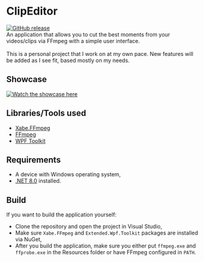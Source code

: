 # ClipEditor
[![GitHub release](https://img.shields.io/github/release/ImVertil/ClipEditor.svg)](https://github.com/ImVertil/ClipEditor/releases/latest) \
An application that allows you to cut the best moments from your videos/clips via FFmpeg with a simple user interface. \
<br/>
This is a personal project that I work on at my own pace. New features will be added as I see fit, based mostly on my needs.

## Showcase
[![Watch the showcase here](https://img.youtube.com/vi/E_NA8-V7aww/0.jpg)](https://www.youtube.com/watch?v=E_NA8-V7aww)

## Libraries/Tools used
- [Xabe.FFmpeg](https://ffmpeg.xabe.net/)
- [FFmpeg](https://www.ffmpeg.org/)
- [WPF Toolkit](https://github.com/xceedsoftware/wpftoolkit)

## Requirements
- A device with Windows operating system,
- [.NET 8.0](https://dotnet.microsoft.com/en-us/download/dotnet/8.0) installed.

## Build
If you want to build the application yourself:
- Clone the repository and open the project in Visual Studio,
- Make sure `Xabe.FFmpeg` and `Extended.Wpf.Toolkit` packages are installed via NuGet,
- After you build the application, make sure you either put `ffmpeg.exe` and `ffprobe.exe` in the Resources folder or have FFmpeg configured in `PATH`.

